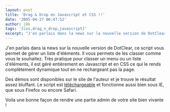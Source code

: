 ```yaml
---
layout: post
title: 'Drag & Drop en Javascript et CSS !!'
date: '2005-04-27 06:47:52'
author: j0k
tags: '[css,drag_n_drop,javascript]'
excerpt: "J'en parlais dans la news sur la nouvelle version de DotClear, ce script vous permet de gérer un liste d'éléments.     \nIl vous permets de les classer comme vous le souhaitez. Très pratique pour classer un menu ou un liste d'éléments, il est géré entièrement en Javascript et en CSS ce qui le rends complètement dynamique tout en ne rechargeant pas la page.  \n    …"
---
```


J'en parlais dans la news sur la nouvelle version de DotClear, ce script vous permet de gérer un liste d'éléments.
Il vous permets de les classer comme vous le souhaitez. Très pratique pour classer un menu ou un liste d'éléments, il est géré entièrement en Javascript et en CSS ce qui le rends complètement dynamique tout en ne rechargeant pas la page.

Des démos sont disponibles sur le site de l'auteur et je trouve le résultat assez bluffant.   Le script est [téléchargeable](http://tool-man.org/examples/sorting.html) et fonctionne aussi bien sous IE, que sous Firefox ou encore Safari.

Voila une bonne façon de rendre une partie admin de votre site bien vivante !
